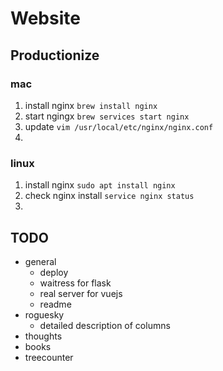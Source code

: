 # Website

## Productionize

### mac

1. install nginx `brew install nginx`
1. start ngingx `brew services start nginx`
1. update `vim /usr/local/etc/nginx/nginx.conf`
  1. 

### linux

1. install nginx `sudo apt install nginx`
1. check nginx install `service nginx status`
1.

## TODO

- general
  - deploy
  - waitress for flask
  - real server for vuejs
  - readme
- roguesky
  - detailed description of columns
- thoughts
- books
- treecounter
